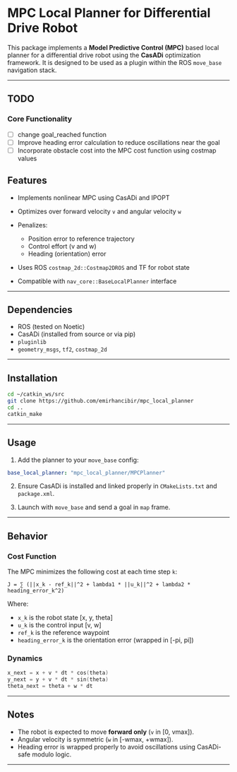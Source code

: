 # MPC Local Planner for Differential Drive Robot

This package implements a **Model Predictive Control (MPC)** based local planner for a differential drive robot using the **CasADi** optimization framework. It is designed to be used as a plugin within the ROS `move_base` navigation stack.

---

## TODO

### Core Functionality
- [ ] change goal_reached function
- [ ] Improve heading error calculation to reduce oscillations near the goal
- [ ] Incorporate obstacle cost into the MPC cost function using costmap values

## Features

* Implements nonlinear MPC using CasADi and IPOPT
* Optimizes over forward velocity `v` and angular velocity `w`
* Penalizes:

  * Position error to reference trajectory
  * Control effort (v and w)
  * Heading (orientation) error
* Uses ROS `costmap_2d::Costmap2DROS` and TF for robot state
* Compatible with `nav_core::BaseLocalPlanner` interface

---

## Dependencies

* ROS (tested on Noetic)
* CasADi (installed from source or via pip)
* `pluginlib`
* `geometry_msgs`, `tf2`, `costmap_2d`

---

## Installation

```bash
cd ~/catkin_ws/src
git clone https://github.com/emirhancibir/mpc_local_planner
cd ..
catkin_make
```

---

## Usage

1. Add the planner to your `move_base` config:

```yaml
base_local_planner: "mpc_local_planner/MPCPlanner"
```

2. Ensure CasADi is installed and linked properly in `CMakeLists.txt` and `package.xml`.

3. Launch with `move_base` and send a goal in `map` frame.

---

## Behavior

### Cost Function

The MPC minimizes the following cost at each time step `k`:

```
J = ∑ (||x_k - ref_k||^2 + lambda1 * ||u_k||^2 + lambda2 * heading_error_k^2)
```

Where:

* `x_k` is the robot state \[x, y, theta]
* `u_k` is the control input \[v, w]
* `ref_k` is the reference waypoint
* `heading_error_k` is the orientation error (wrapped in \[-pi, pi])

### Dynamics

```cpp
x_next = x + v * dt * cos(theta)
y_next = y + v * dt * sin(theta)
theta_next = theta + w * dt
```

---

## Notes

* The robot is expected to move **forward only** (`v` in \[0, vmax]).
* Angular velocity is symmetric (`w` in \[-wmax, +wmax]).
* Heading error is wrapped properly to avoid oscillations using CasADi-safe modulo logic.

---

